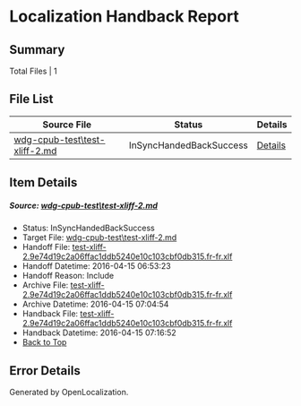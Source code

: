 # <a name='report-top'></a> Localization Handback Report

## Summary
 Total Files | 1

## File List
 Source File | Status | Details 
 ----------- | ------ | ------- 
 [wdg-cpub-test\test-xliff-2.md](https://github.com/OpenLocalizationOrg/wdg-cpub-test/blob/174bb04cd8a312735024d4ae92a2bfd3cc8c2f9e/wdg-cpub-test/test-xliff-2.md) | InSyncHandedBackSuccess | [Details](#5810d7bc839c7c1efa60f960dd71475c986eae7d1678)

## Item Details
##### <a name='5810d7bc839c7c1efa60f960dd71475c986eae7d1678'></a> Source: [wdg-cpub-test\test-xliff-2.md](https://github.com/OpenLocalizationOrg/wdg-cpub-test/blob/174bb04cd8a312735024d4ae92a2bfd3cc8c2f9e/wdg-cpub-test/test-xliff-2.md)
* Status: InSyncHandedBackSuccess
* Target File: [wdg-cpub-test\test-xliff-2.md](https://github.com/OpenLocalizationOrg/wdg-cpub-test.fr-fr/blob/42de6bd79a60bcc73543cff81f031acf32d73617/wdg-cpub-test/test-xliff-2.md)
* Handoff File: [test-xliff-2.9e74d19c2a06ffac1ddb5240e10c103cbf0db315.fr-fr.xlf](https://github.com/OpenLocalizationOrg/olhandoff/blob/eb53cf5e7ce9f0873af51f41f95eac5e47508e26/ol-handoff/OpenLocalizationOrg/wdg-cpub-test.fr-fr/master/test-xliff-2.9e74d19c2a06ffac1ddb5240e10c103cbf0db315.fr-fr.xlf)
* Handoff Datetime: 2016-04-15 06:53:23
* Handoff Reason: Include
* Archive File: [test-xliff-2.9e74d19c2a06ffac1ddb5240e10c103cbf0db315.fr-fr.xlf](https://github.com/OpenLocalizationOrg/olhandoff/blob/69e1c40b8863dc3630c36c995c223aa7022bb325/ol-handoff/OpenLocalizationOrg/wdg-cpub-test.fr-fr/master/archive/test-xliff-2.9e74d19c2a06ffac1ddb5240e10c103cbf0db315.fr-fr.xlf)
* Archive Datetime: 2016-04-15 07:04:54
* Handback File: [test-xliff-2.9e74d19c2a06ffac1ddb5240e10c103cbf0db315.fr-fr.xlf](https://github.com/OpenLocalizationOrg/olhandback/blob/4f93846c91ad5fbb6a035b6c9ff1261413e53e04/ol-handback/OpenLocalizationOrg/wdg-cpub-test.fr-fr/master/test-xliff-2.9e74d19c2a06ffac1ddb5240e10c103cbf0db315.fr-fr.xlf)
* Handback Datetime: 2016-04-15 07:16:52
* [Back to Top](#report-top)


## Error Details

Generated by OpenLocalization.
